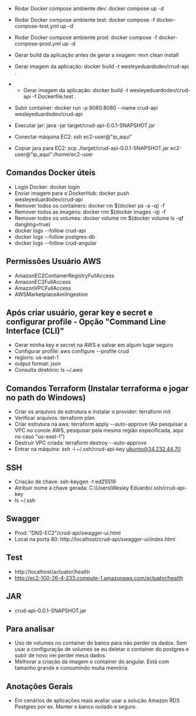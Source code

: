
- Rodar Docker compose ambiente dev: docker compose up -d
- Rodar Docker compose ambiente test: docker compose -f docker-compose-test.yml up -d
- Rodar Docker compose ambiente prod: docker compose -f docker-compose-prod.yml up -d

- Gerar build da aplicação antes de gerar a imagem: mvn clean install
- Gerar imagem da aplicação: docker build -t wesleyeduardodev/crud-api .
- - Gerar imagem da aplicação: docker build -t wesleyeduardodev/crud-api -f Dockerfile.test .
- Subir container: docker run -p 8080:8080 --name crud-api wesleyeduardodev/crud-api

- Executar jar: java -jar target/crud-api-0.0.1-SNAPSHOT.jar
- Conectar máquina EC2: ssh ec2-user@"ip_aqui"
- Copiar jara para EC2: scp ./target/crud-api-0.0.1-SNAPSHOT.jar ec2-user@"ip_aqui":/home/ec2-user

## Comandos Docker úteis
- Login Docker: docker login
- Enviar imagem para o DockerHub: docker push wesleyeduardodev/crud-api
- Remover todos os containers: docker rm $(docker ps -a -q) -f
- Remover todos as imagens: docker rmi $(docker images -q) -f
- Remover todos os volumes: docker volume rm $(docker volume ls -qf dangling=true) 
- docker logs --follow crud-api
- docker logs --follow postgres-db
- docker logs --follow crud-angular


## Permissões Usuário AWS
- AmazonEC2ContainerRegistryFullAccess
- AmazonEC2FullAccess
- AmazonVPCFullAccess
- AWSMarketplaceAmiIngestion

## Após criar usuário, gerar key e secret e configurar profile - Opção "Command Line Interface (CLI)"
- Gerar minha key e secret na AWS e salvar em algum lugar seguro
- Configurar profile: aws configure --profile crud
- regions: us-east-1
- output format: json
- Consulta diretório: ls ~/.aws

## Comandos Terraform (Instalar terraforma e jogar no path do Windows)
- Criar os arquivos de estrutura e instalar o provider: terraform init
- Verificar arquivos: terraform plan
- Criar estrutura na aws: terraform apply --auto-approve (Ao pesquisar a VPC no conole AWS, pesquisar pela mesma região especificada, aqui no caso "us-east-1")
- Destruir VPC criada: terraform destroy --auto-approve
- Entrar na máquina: ssh -i ~/.ssh/crud-api-key ubunto@34.232.44.70

## SSH
- Criação de chave: ssh-keygen -t ed25519
- Atribuir nome a chave gerada: C:\Users\Wesley Eduardo/.ssh/crud-api-key
- ls ~/.ssh

## Swagger
- Prod: "DNS-EC2"/crud-api/swagger-ui.html
- Local na porta 80: http://localhost/crud-api/swagger-ui/index.html

## Test
- http://localhost/actuator/health
- http://ec2-100-26-4-233.compute-1.amazonaws.com/actuator/health

## JAR
- crud-api-0.0.1-SNAPSHOT.jar


## Para analisar
- Uso de volumes no container do banco para não perder os dados. Sem usar a configuração de volumes se eu deletar o container do postgres e subir de novo irei perder meus dados.
- Melhorar a criação da imagem e container do angular. Está com tamanho grande e consumindo muita memória

## Anotações Gerais
- Em cenários de aplicações reais avaliar usar a solução Amazon RDS Postgres por ex. Manter o banco isolado e seguro.